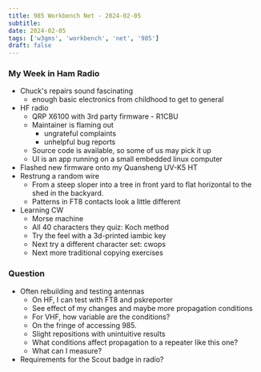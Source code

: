 ```yaml
---
title: 985 Workbench Net - 2024-02-05
subtitle: 
date: 2024-02-05
tags: ['w3gms', 'workbench', 'net', '985']
draft: false
---
```


### My Week in Ham Radio
- Chuck's repairs sound fascinating
  - enough basic electronics from childhood to get to general
- HF radio
  - QRP X6100 with 3rd party firmware - R1CBU
  - Maintainer is flaming out
    - ungrateful complaints
    - unhelpful bug reports
  - Source code is available, so some of us may pick it up
  - UI is an app running on a small embedded linux computer
- Flashed new firmware onto my Quansheng UV-K5 HT
- Restrung a random wire
  - From a steep sloper into a tree in front yard
    to flat horizontal to the shed in the backyard.
  - Patterns in FT8 contacts look a little different
- Learning CW
  - Morse machine
  - All 40 characters they quiz: Koch method
  - Try the feel with a 3d-printed iambic key
  - Next try a different character set: cwops
  - Next more traditional copying exercises

### Question
- Often rebuilding and testing antennas
  - On HF, I can test with FT8 and pskreporter
  - See effect of my changes and maybe more propagation conditions
  - For VHF, how variable are the conditions?
  - On the fringe of accessing 985.
  - Slight repositions with unintuitive results
  - What conditions affect propagation to a repeater like this one?
  - What can I measure?
- Requirements for the Scout badge in radio?

<!--more-->
